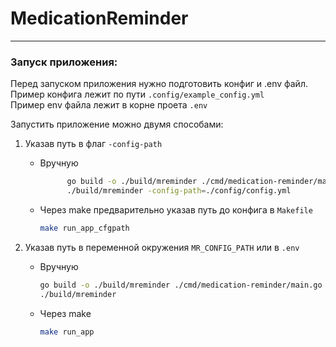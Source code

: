 # MedicationReminder

---

### Запуск приложения:

Перед запуском приложения нужно подготовить конфиг и .env файл.   
Пример конфига лежит по пути `.config/example_config.yml`   
Пример env файла лежит в корне проета `.env`

Запустить приложение можно двумя способами:

1. Указав путь в флаг `-config-path`
    - Вручную
       ```bash
             go build -o ./build/mreminder ./cmd/medication-reminder/main.go
             ./build/mreminder -config-path=./config/config.yml
       ```
    - Через make предварительно указав путь до конфига в `Makefile`
         ```bash
         make run_app_cfgpath
         ```

2. Указав путь в переменной окружения `MR_CONFIG_PATH` или в `.env`
    - Вручную
         ```bash
         go build -o ./build/mreminder ./cmd/medication-reminder/main.go
         ./build/mreminder
         ```
    - Через make
         ```bash
         make run_app
         ```